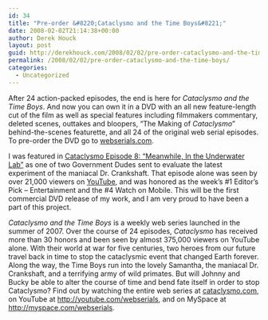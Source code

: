 ```yaml
---
id: 34
title: "Pre-order &#8220;Cataclysmo and the Time Boys&#8221;"
date: 2008-02-02T21:14:38+00:00
author: Derek Houck
layout: post
guid: http://derekhouck.com/2008/02/02/pre-order-cataclysmo-and-the-time-boys/
permalink: /2008/02/02/pre-order-cataclysmo-and-the-time-boys/
categories:
  - Uncategorized
---
```


After 24 action-packed episodes, the end is here for _Cataclysmo and the Time Boys_. And now you can own it in a DVD with an all new feature-length cut of the film as well as special features including filmmakers commentary, deleted scenes, outtakes and bloopers, &#8220;The Making of _Cataclysmo_&#8221; behind-the-scenes featurette, and all 24 of the original web serial episodes. To pre-order the DVD go to [webserials.com](http://www.webserials.com/store/cataclysmodvd.html).

I was featured in [Cataclysmo Episode 8: &#8220;Meanwhile, In the Underwater Lab&#8221;](http://youtube.com/watch?v=WHG-TIvZNq4) as one of two Government Dudes sent to evaluate the latest experiment of the maniacal Dr. Crankshaft. That episode alone was seen by over 21,000 viewers on [YouTube](http://youtube.com/), and was honored as the week&#8217;s #1 Editor&#8217;s Pick &#8211; Entertainment and the #4 Watch on Mobile. This will be the first commercial DVD release of my work, and I am very proud to have been a part of this project.

_Cataclysmo and the Time Boys_ is a weekly web series launched in the summer of 2007. Over the course of 24 episodes, _Cataclysmo_ has received more than 30 honors and been seen by almost 375,000 viewers on YouTube alone. With their world at war for five centuries, two heroes from our future travel back in time to stop the cataclysmic event that changed Earth forever. Along the way, the Time Boys run into the lovely Samantha, the maniacal Dr. Crankshaft, and a terrifying army of wild primates. But will Johnny and Bucky be able to alter the course of time and bend fate itself in order to stop Cataclysmo? Find out by watching the entire web series at [cataclysmo.com](http://cataclysmo.com), on YouTube at <http://youtube.com/webserials>, and on MySpace at <http://myspace.com/webserials>.
